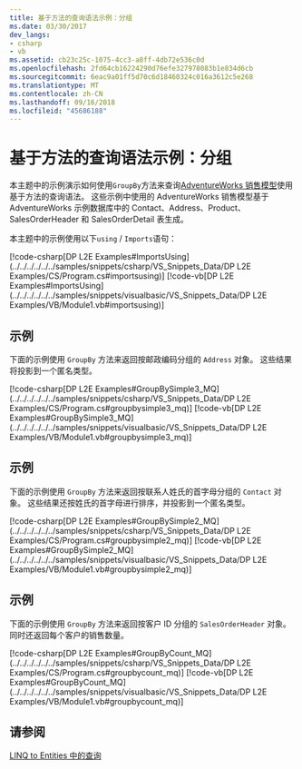 ```yaml
---
title: 基于方法的查询语法示例：分组
ms.date: 03/30/2017
dev_langs:
- csharp
- vb
ms.assetid: cb23c25c-1075-4cc3-a8ff-4db72e536c0d
ms.openlocfilehash: 2fd64cb16224290d76efe327978083b1e834d6cb
ms.sourcegitcommit: 6eac9a01ff5d70c6d18460324c016a3612c5e268
ms.translationtype: MT
ms.contentlocale: zh-CN
ms.lasthandoff: 09/16/2018
ms.locfileid: "45686188"
---
```

# <a name="method-based-query-syntax-examples-grouping"></a>基于方法的查询语法示例：分组
本主题中的示例演示如何使用`GroupBy`方法来查询[AdventureWorks 销售模型](https://msdn.microsoft.com/library/f16cd988-673f-4376-b034-129ca93c7832)使用基于方法的查询语法。 这些示例中使用的 AdventureWorks 销售模型基于 AdventureWorks 示例数据库中的 Contact、Address、Product、SalesOrderHeader 和 SalesOrderDetail 表生成。  
  
 本主题中的示例使用以下`using` / `Imports`语句：  
  
 [!code-csharp[DP L2E Examples#ImportsUsing](../../../../../../samples/snippets/csharp/VS_Snippets_Data/DP L2E Examples/CS/Program.cs#importsusing)]
 [!code-vb[DP L2E Examples#ImportsUsing](../../../../../../samples/snippets/visualbasic/VS_Snippets_Data/DP L2E Examples/VB/Module1.vb#importsusing)]  
  
## <a name="example"></a>示例  
 下面的示例使用 `GroupBy` 方法来返回按邮政编码分组的 `Address` 对象。 这些结果将投影到一个匿名类型。  
  
 [!code-csharp[DP L2E Examples#GroupBySimple3_MQ](../../../../../../samples/snippets/csharp/VS_Snippets_Data/DP L2E Examples/CS/Program.cs#groupbysimple3_mq)]
 [!code-vb[DP L2E Examples#GroupBySimple3_MQ](../../../../../../samples/snippets/visualbasic/VS_Snippets_Data/DP L2E Examples/VB/Module1.vb#groupbysimple3_mq)]  
  
## <a name="example"></a>示例  
 下面的示例使用 `GroupBy` 方法来返回按联系人姓氏的首字母分组的 `Contact` 对象。 这些结果还按姓氏的首字母进行排序，并投影到一个匿名类型。  
  
 [!code-csharp[DP L2E Examples#GroupBySimple2_MQ](../../../../../../samples/snippets/csharp/VS_Snippets_Data/DP L2E Examples/CS/Program.cs#groupbysimple2_mq)]
 [!code-vb[DP L2E Examples#GroupBySimple2_MQ](../../../../../../samples/snippets/visualbasic/VS_Snippets_Data/DP L2E Examples/VB/Module1.vb#groupbysimple2_mq)]  
  
## <a name="example"></a>示例  
 下面的示例使用 `GroupBy` 方法来返回按客户 ID 分组的 `SalesOrderHeader` 对象。 同时还返回每个客户的销售数量。  
  
 [!code-csharp[DP L2E Examples#GroupByCount_MQ](../../../../../../samples/snippets/csharp/VS_Snippets_Data/DP L2E Examples/CS/Program.cs#groupbycount_mq)]
 [!code-vb[DP L2E Examples#GroupByCount_MQ](../../../../../../samples/snippets/visualbasic/VS_Snippets_Data/DP L2E Examples/VB/Module1.vb#groupbycount_mq)]  
  
## <a name="see-also"></a>请参阅  
 [LINQ to Entities 中的查询](../../../../../../docs/framework/data/adonet/ef/language-reference/queries-in-linq-to-entities.md)
